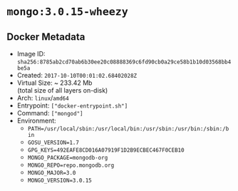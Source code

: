 # `mongo:3.0.15-wheezy`

## Docker Metadata

- Image ID: `sha256:8785ab2cd70ab6b30ee20c08888369c6fd90cb0a29ce58b1b10d03568bb4be5a`
- Created: `2017-10-10T00:01:02.68402028Z`
- Virtual Size: ~ 233.42 Mb  
  (total size of all layers on-disk)
- Arch: `linux`/`amd64`
- Entrypoint: `["docker-entrypoint.sh"]`
- Command: `["mongod"]`
- Environment:
  - `PATH=/usr/local/sbin:/usr/local/bin:/usr/sbin:/usr/bin:/sbin:/bin`
  - `GOSU_VERSION=1.7`
  - `GPG_KEYS=492EAFE8CD016A07919F1D2B9ECBEC467F0CEB10`
  - `MONGO_PACKAGE=mongodb-org`
  - `MONGO_REPO=repo.mongodb.org`
  - `MONGO_MAJOR=3.0`
  - `MONGO_VERSION=3.0.15`
